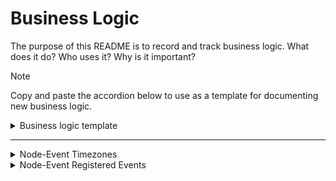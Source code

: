 # Business Logic

The purpose of this README is to record and track business logic. What does it do? Who uses it? Why is it important?

> [!NOTE]
> Copy and paste the accordion below to use as a template for documenting new business logic.

<details>
<summary>Business logic template</summary>

### Overview

### Detailed Explanation

### Examples

## Implementation

This is implemented on all event pages. The file that handles the time zone localization is date.ts

## Contact/Owner

Contact the Design Team for decisions on how timezones should appear.

</details>

---

<details>
<summary>Node-Event Timezones</summary>

### Overview

08/2024 [Slack Thread](https://dsva.slack.com/archives/C01SR56755H/p1723476807939299)
For event articles, it was decided to keep time localization on Next rather than mimic production in which the articles were set in the timezone that the article was created in.

### Detailed Explanation

- What it does
  - Time localization refers to the process of adapting the time displayed in an application to the correct time zone of the user.
- Why it's necessary
  - This is important in applications that are used across different time zones to ensure that all users see times and dates that are relevant to their location.
- How it interacts with other components or steps
  - This is referenced in all events.

### Examples

- Given a user wants to know about when an event is being held.
- When the user opens an event article about the event on www.va.gov/`<facility name>`/events
- Then on the event article, the `when` section should show the user the date and time, updated to the user's time localization, of when the event is being held.
  <img width="707" alt="Screenshot 2024-09-23 at 2 30 35 PM" src="https://github.com/user-attachments/assets/8d8c8ad7-e7b4-4b3f-a02a-70aa1d965490">

## Implementation

The timezone calculations can be found in the [date.ts](../src/lib/utils/date.ts) file line 219 `deriveFormattedTimestamp`.

## Contact/Owner

Design Team and Sitewide

</details>

<details>
<summary>Node-Event Registered Events</summary>

### Overview

Next has a condition that detects whether an event has passed. If the event has passed then the register link becomes red text saying "This event already happened."

### Detailed Explanation

- What it does
  - It prevents users from getting access to the register link for a past event.
- Why it's necessary
  - This prevents users from being redirected to a site with an expired registration event. It enhances the user experience by ensuring users only interact with current and relevant events.
- How it interacts with other components or steps
  - This is referenced in all events.

### Examples

- Given a user wants to register for an event.
- When the user opens the event article and the event has passed,
- Then the text "This event already happened" should be placed where the registration link would have been.
  <img width="840" alt="Screenshot 2024-09-24 at 11 43 42 AM" src="https://github.com/user-attachments/assets/44c148b8-1856-455e-808c-fd7037f21942">

## Implementation

The business logic can be found in the [event index.ts](../src/templates/layouts/event/index.tsx) file line 224.

## Contact/Owner

As of now this is an AP implementation.

</details>
